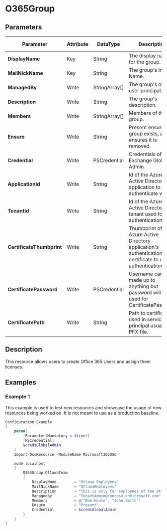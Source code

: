 ﻿# O365Group

## Parameters

| Parameter | Attribute | DataType | Description | Allowed Values |
| --- | --- | --- | --- | --- |
| **DisplayName** | Key | String | The display name for the group. ||
| **MailNickName** | Key | String | The group's Internal Name. ||
| **ManagedBy** | Write | StringArray[] | The group's owner user principal. ||
| **Description** | Write | String | The group's description. ||
| **Members** | Write | StringArray[] | Members of the group. ||
| **Ensure** | Write | String | Present ensures the group exists, absent ensures it is removed. |Present, Absent|
| **Credential** | Write | PSCredential | Credentials of the Exchange Global Admin ||
| **ApplicationId** | Write | String | Id of the Azure Active Directory application to authenticate with. ||
| **TenantId** | Write | String | Id of the Azure Active Directory tenant used for authentication. ||
| **CertificateThumbprint** | Write | String | Thumbprint of the Azure Active Directory application's authentication certificate to use for authentication. ||
| **CertificatePassword** | Write | PSCredential | Username can be made up to anything but password will be used for CertificatePassword ||
| **CertificatePath** | Write | String | Path to certificate used in service principal usually a PFX file. ||

## Description

This resource allows users to create Office 365 Users and assign them licenses.

## Examples

### Example 1

This example is used to test new resources and showcase the usage of new resources being worked on.
It is not meant to use as a production baseline.

```powershell
Configuration Example
{
    param(
        [Parameter(Mandatory = $true)]
        [PSCredential]
        $credsGlobalAdmin
    )
    Import-DscResource -ModuleName Microsoft365DSC

    node localhost
    {
        O365Group OttawaTeam
        {
            DisplayName        = "Ottawa Employees"
            MailNickName       = "OttawaEmployees"
            Description        = "This is only for employees of the Ottawa Office"
            ManagedBy          = "TenantAdmin@contoso.onmicrosoft.com"
            Members            = @("Bob.Houle", "John.Smith")
            Ensure             = "Present"
            Credential         = $credsGlobalAdmin
        }
    }
}
```

